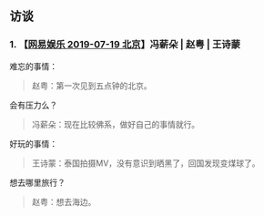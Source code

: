 ## 访谈

### 1. 【[网易娱乐 2019-07-19 北京](https://www.bilibili.com/video/av59892036)】冯薪朵 | 赵粤 | 王诗蒙

难忘的事情：

> 赵粤：第一次见到五点钟的北京。

会有压力么？

> 冯薪朵：现在比较佛系，做好自己的事情就行。

好玩的事情：

> 王诗蒙：泰国拍摄MV，没有意识到晒黑了，回国发现变煤球了。

想去哪里旅行？

> 赵粤：想去海边。



